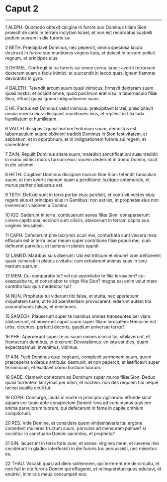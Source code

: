 # Caput 2

***

1 ALEPH. Quomodo obtexit caligine in furore suo Dominus filiam Sion: proiecit de cælo in terram inclytam Israel, et non est recordatus scabelli pedum suorum in die furoris sui.

2 BETH. Præcipitavit Dominus, nec pepercit, omnia speciosa Iacob: destruxit in furore suo muntiones virginis Iuda, et deiecit in terram: polluit regnum, et principes eius.

3 GHIMEL. Confregit in ira furoris sui omne cornu Israel: avertit retrorsum dexteram suam a facie inimici: et succendit in Iacob quasi ignem flammæ devorantis in gyro:

4 DALETH. Tetendit arcum suum quasi inimicus, firmavit dexteram suam quasi hostis: et occidit omne, quod pulchrum erat visu in tabernaculo filiæ Sion, effudit quasi ignem indignationem suam.

5 HE. Factus est Dominus velut inimicus: præcipitavit Israel, præcipitavit omnia mœnia eius: dissipavit munitiones eius, et replevit in filia Iuda humiliatum et humiliatam.

6 VAU. Et dissipavit quasi hortum tentorium suum, demolitus est tabernaculum suum: oblivioni tradidit Dominus in Sion festivitatem, et sabbatum: et in opprobrium, et in indignationem furoris sui regem, et sacerdotem.

7 ZAIN. Repulit Dominus altare suum, maledixit sanctificationi suæ: tradidit in manu inimici muros turrium eius: vocem dederunt in domo Domini, sicut in die solemni.

8 HETH. Cogitavit Dominus dissipare murum filiæ Sion: tetendit funiculum suum, et non avertit manum suam a perditione: luxitque antemurale, et murus pariter dissipatus est.

9 TETH. Defixæ sunt in terra portæ eius: perdidit, et contrivit vectes eius: regem eius et principes eius in Gentibus: non est lex, et prophetæ eius non invenerunt visionem a Domino.

10 IOD. Sederunt in terra, conticuerunt senes filiæ Sion: consperserunt cinere capita sua, accincti sunt ciliciis, abiecerunt in terram capita sua virgines Ierusalem.

11 CAPH. Defecerunt præ lacrymis oculi mei, conturbata sunt viscera mea: effusum est in terra iecur meum super contritione filiæ populi mei, cum deficeret parvulus, et lactens in plateis oppidi.

12 LAMED. Matribus suis dixerunt: Ubi est triticum et vinum? cum deficerent quasi vulnerati in plateis civitatis: cum exhalarent animas suas in sinu matrum suarum.

13 MEM. Cui comparabo te? vel cui assimilabo te filia Ierusalem? cui exæquabo te, et consolabor te virgo filia Sion? magna est enim velut mare contritio tua: quis medebitur tui?

14 NUN. Prophetæ tui viderunt tibi falsa, et stulta, nec aperiebant iniquitatem tuam, ut te ad pœnitentiam provocarent: viderunt autem tibi assumptiones falsas, et eiectiones.

15 SAMECH. Plauserunt super te manibus omnes transeuntes per viam: sibilaverunt, et moverunt caput suum super filiam Ierusalem: Hæccine est urbs, dicentes, perfecti decoris, gaudium universæ terræ?

16 PHE. Aperuerunt super te os suum omnes inimici tui: sibilaverunt, et fremuerunt dentibus, et dixerunt: Devorabimus: en ista est dies, quam expectabamus: invenimus, vidimus.

17 AIN. Fecit Dominus quæ cogitavit, complevit sermonem suum, quem præceperat a diebus antiquis: destruxit, et non pepercit, et lætificavit super te inimicum, et exaltavit cornu hostium tuorum.

18 SADE. Clamavit cor eorum ad Dominum super muros filiæ Sion: Deduc quasi torrentem lacrymas per diem, et noctem: non des requiem tibi neque taceat pupilla oculi tui.

19 COPH. Consurge, lauda in nocte in principio vigiliarum: effunde sicut aquam cor tuum ante conspectum Domini: leva ad eum manus tuas pro anima parvulorum tuorum, qui defecerunt in fame in capite omnium compitorum.

20 RES. Vide Domine, et considera quem vindemiaveris ita: ergone comedent mulieres fructum suum, parvulos ad mensuram palmæ? si occiditur in sanctuario Domini sacerdos, et propheta?

21 SIN. Iacuerunt in terra foris puer, et senex: virgines meæ, et iuvenes mei ceciderunt in gladio: interfecisti in die furoris tui: percussisti, nec misertus es.

22 THAU. Vocasti quasi ad diem sollemnem, qui terrerent me de circuitu, et non fuit in die furoris Domini qui effugeret, et relinqueretur: quos educavi, et enutrivi, inimicus meus consumpsit eos.

